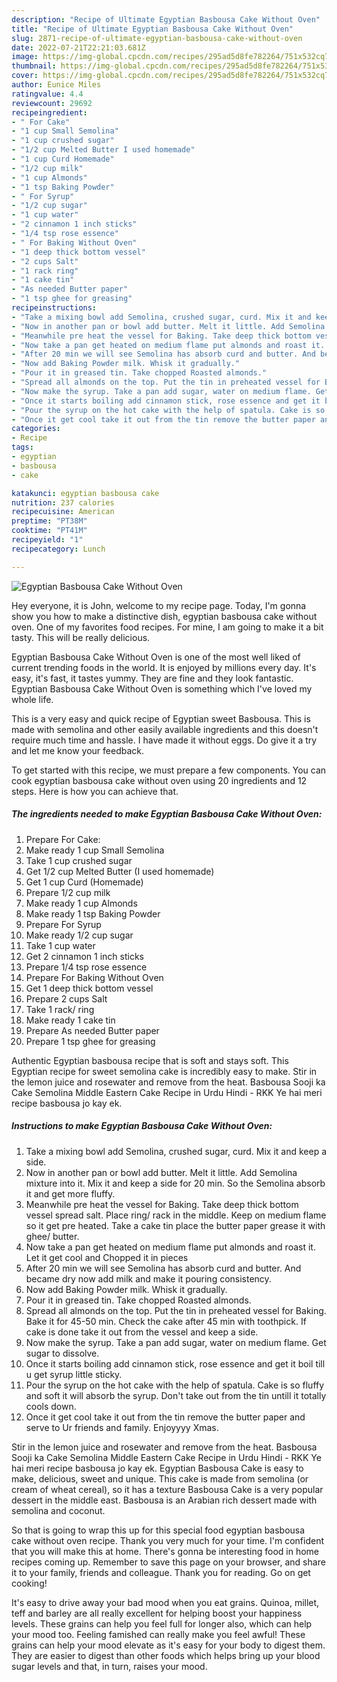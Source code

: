```yaml
---
description: "Recipe of Ultimate Egyptian Basbousa Cake Without Oven"
title: "Recipe of Ultimate Egyptian Basbousa Cake Without Oven"
slug: 2871-recipe-of-ultimate-egyptian-basbousa-cake-without-oven
date: 2022-07-21T22:21:03.681Z
image: https://img-global.cpcdn.com/recipes/295ad5d8fe782264/751x532cq70/egyptian-basbousa-cake-without-oven-recipe-main-photo.jpg
thumbnail: https://img-global.cpcdn.com/recipes/295ad5d8fe782264/751x532cq70/egyptian-basbousa-cake-without-oven-recipe-main-photo.jpg
cover: https://img-global.cpcdn.com/recipes/295ad5d8fe782264/751x532cq70/egyptian-basbousa-cake-without-oven-recipe-main-photo.jpg
author: Eunice Miles
ratingvalue: 4.4
reviewcount: 29692
recipeingredient:
- " For Cake"
- "1 cup Small Semolina"
- "1 cup crushed sugar"
- "1/2 cup Melted Butter I used homemade"
- "1 cup Curd Homemade"
- "1/2 cup milk"
- "1 cup Almonds"
- "1 tsp Baking Powder"
- " For Syrup"
- "1/2 cup sugar"
- "1 cup water"
- "2 cinnamon 1 inch sticks"
- "1/4 tsp rose essence"
- " For Baking Without Oven"
- "1 deep thick bottom vessel"
- "2 cups Salt"
- "1 rack ring"
- "1 cake tin"
- "As needed Butter paper"
- "1 tsp ghee for greasing"
recipeinstructions:
- "Take a mixing bowl add Semolina, crushed sugar, curd. Mix it and keep a side."
- "Now in another pan or bowl add butter. Melt it little. Add Semolina mixture into it. Mix it and keep a side for 20 min. So the Semolina absorb it and get more fluffy."
- "Meanwhile pre heat the vessel for Baking. Take deep thick bottom vessel spread salt. Place ring/ rack in the middle. Keep on medium flame so it get pre heated. Take a cake tin place the butter paper grease it with ghee/ butter."
- "Now take a pan get heated on medium flame put almonds and roast it. Let it get cool and Chopped it in pieces"
- "After 20 min we will see Semolina has absorb curd and butter. And became dry now add milk and make it pouring consistency."
- "Now add Baking Powder milk. Whisk it gradually."
- "Pour it in greased tin. Take chopped Roasted almonds."
- "Spread all almonds on the top. Put the tin in preheated vessel for Baking. Bake it for 45-50 min. Check the cake after 45 min with toothpick. If cake is done take it out from the vessel and keep a side."
- "Now make the syrup. Take a pan add sugar, water on medium flame. Get sugar to dissolve."
- "Once it starts boiling add cinnamon stick, rose essence and get it boil till u get syrup little sticky."
- "Pour the syrup on the hot cake with the help of spatula. Cake is so fluffy and soft it will absorb the syrup. Don&#39;t take out from the tin untill it totally cools down."
- "Once it get cool take it out from the tin remove the butter paper and serve to Ur friends and family. Enjoyyyy Xmas."
categories:
- Recipe
tags:
- egyptian
- basbousa
- cake

katakunci: egyptian basbousa cake 
nutrition: 237 calories
recipecuisine: American
preptime: "PT38M"
cooktime: "PT41M"
recipeyield: "1"
recipecategory: Lunch

---
```



![Egyptian Basbousa Cake Without Oven](https://img-global.cpcdn.com/recipes/295ad5d8fe782264/751x532cq70/egyptian-basbousa-cake-without-oven-recipe-main-photo.jpg)

Hey everyone, it is John, welcome to my recipe page. Today, I'm gonna show you how to make a distinctive dish, egyptian basbousa cake without oven. One of my favorites food recipes. For mine, I am going to make it a bit tasty. This will be really delicious.

Egyptian Basbousa Cake Without Oven is one of the most well liked of current trending foods in the world. It is enjoyed by millions every day. It's easy, it's fast, it tastes yummy. They are fine and they look fantastic. Egyptian Basbousa Cake Without Oven is something which I've loved my whole life.

This is a very easy and quick recipe of Egyptian sweet Basbousa. This is made with semolina and other easily available ingredients and this doesn&#39;t require much time and hassle. I have made it without eggs. Do give it a try and let me know your feedback.


To get started with this recipe, we must prepare a few components. You can cook egyptian basbousa cake without oven using 20 ingredients and 12 steps. Here is how you can achieve that.

<!--inarticleads1-->

##### The ingredients needed to make Egyptian Basbousa Cake Without Oven:

1. Prepare  For Cake:
1. Make ready 1 cup Small Semolina
1. Take 1 cup crushed sugar
1. Get 1/2 cup Melted Butter (I used homemade)
1. Get 1 cup Curd (Homemade)
1. Prepare 1/2 cup milk
1. Make ready 1 cup Almonds
1. Make ready 1 tsp Baking Powder
1. Prepare  For Syrup
1. Make ready 1/2 cup sugar
1. Take 1 cup water
1. Get 2 cinnamon 1 inch sticks
1. Prepare 1/4 tsp rose essence
1. Prepare  For Baking Without Oven
1. Get 1 deep thick bottom vessel
1. Prepare 2 cups Salt
1. Take 1 rack/ ring
1. Make ready 1 cake tin
1. Prepare As needed Butter paper
1. Prepare 1 tsp ghee for greasing


Authentic Egyptian basbousa recipe that is soft and stays soft. This Egyptian recipe for sweet semolina cake is incredibly easy to make. Stir in the lemon juice and rosewater and remove from the heat. Basbousa Sooji ka Cake Semolina Middle Eastern Cake Recipe in Urdu Hindi - RKK Ye hai meri recipe basbousa jo kay ek. 

<!--inarticleads2-->

##### Instructions to make Egyptian Basbousa Cake Without Oven:

1. Take a mixing bowl add Semolina, crushed sugar, curd. Mix it and keep a side.
1. Now in another pan or bowl add butter. Melt it little. Add Semolina mixture into it. Mix it and keep a side for 20 min. So the Semolina absorb it and get more fluffy.
1. Meanwhile pre heat the vessel for Baking. Take deep thick bottom vessel spread salt. Place ring/ rack in the middle. Keep on medium flame so it get pre heated. Take a cake tin place the butter paper grease it with ghee/ butter.
1. Now take a pan get heated on medium flame put almonds and roast it. Let it get cool and Chopped it in pieces
1. After 20 min we will see Semolina has absorb curd and butter. And became dry now add milk and make it pouring consistency.
1. Now add Baking Powder milk. Whisk it gradually.
1. Pour it in greased tin. Take chopped Roasted almonds.
1. Spread all almonds on the top. Put the tin in preheated vessel for Baking. Bake it for 45-50 min. Check the cake after 45 min with toothpick. If cake is done take it out from the vessel and keep a side.
1. Now make the syrup. Take a pan add sugar, water on medium flame. Get sugar to dissolve.
1. Once it starts boiling add cinnamon stick, rose essence and get it boil till u get syrup little sticky.
1. Pour the syrup on the hot cake with the help of spatula. Cake is so fluffy and soft it will absorb the syrup. Don&#39;t take out from the tin untill it totally cools down.
1. Once it get cool take it out from the tin remove the butter paper and serve to Ur friends and family. Enjoyyyy Xmas.


Stir in the lemon juice and rosewater and remove from the heat. Basbousa Sooji ka Cake Semolina Middle Eastern Cake Recipe in Urdu Hindi - RKK Ye hai meri recipe basbousa jo kay ek. Egyptian Basbousa Cake is easy to make, delicious, sweet and unique. This cake is made from semolina (or cream of wheat cereal), so it has a texture Basbousa Cake is a very popular dessert in the middle east. Basbousa is an Arabian rich dessert made with semolina and coconut. 

So that is going to wrap this up for this special food egyptian basbousa cake without oven recipe. Thank you very much for your time. I'm confident that you will make this at home. There's gonna be interesting food in home recipes coming up. Remember to save this page on your browser, and share it to your family, friends and colleague. Thank you for reading. Go on get cooking!

It's easy to drive away your bad mood when you eat grains. Quinoa, millet, teff and barley are all really excellent for helping boost your happiness levels. These grains can help you feel full for longer also, which can help your mood too. Feeling famished can really make you feel awful! These grains can help your mood elevate as it's easy for your body to digest them. They are easier to digest than other foods which helps bring up your blood sugar levels and that, in turn, raises your mood.
